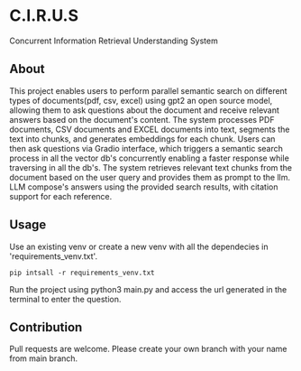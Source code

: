 # C.I.R.U.S
Concurrent Information Retrieval Understanding System

## About

This project enables users to perform parallel semantic search on different types of documents(pdf, csv, excel) using gpt2 an open source model, allowing them to ask questions about the document and receive relevant answers based on the document's content. The system processes PDF documents, CSV documents and EXCEL documents into text, segments the text into chunks, and generates embeddings for each chunk. Users can then ask questions via Gradio interface, which triggers a semantic search process in all the vector db's concurrently enabling a faster response while traversing in all the db's. The system retrieves relevant text chunks from the document based on the user query and provides them as prompt to the llm. LLM compose's answers using the provided search results, with citation support for each reference.

## Usage

Use an existing venv or create a new venv with all the dependecies in 'requirements_venv.txt'.

```
pip intsall -r requirements_venv.txt
```

Run the project using python3 main.py and access the url generated in the terminal to enter the question.

## Contribution

Pull requests are welcome. Please create your own branch with your name from main branch.
